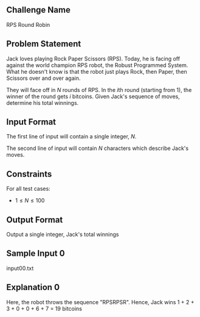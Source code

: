 ## Challenge Name

RPS Round Robin

## Problem Statement

Jack loves playing Rock Paper Scissors (RPS). Today, he is facing off against the world champion RPS robot, the Robust Programmed System. What he doesn't know is that the robot just plays Rock, then Paper, then Scissors over and over again.

They will face off in $N$ rounds of RPS. In the $i$th round (starting from 1), the winner of the round gets $i$ bitcoins. Given Jack's sequence of moves, determine his total winnings.

## Input Format

The first line of input will contain a single integer, $N$.

The second line of input will contain $N$ characters which describe Jack's moves.

## Constraints

For all test cases:

- $1 \le N \le 100$

## Output Format

Output a single integer, Jack's total winnings

## Sample Input 0

input00.txt

## Explanation 0

Here, the robot throws the sequence "RPSRPSR". Hence, Jack wins 1 + 2 + 3 + 0 + 0 + 6 + 7 = 19 bitcoins

